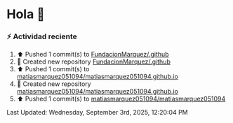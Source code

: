 # Hola 👋 

### :zap: Actividad reciente

<!--RECENT_ACTIVITY:start-->
1. ⬆️ Pushed 1 commit(s) to [FundacionMarquez/.github](https://github.com/FundacionMarquez/.github)<br>
2. 📔 Created new repository [FundacionMarquez/.github](https://github.com/FundacionMarquez/.github)<br>
3. ⬆️ Pushed 1 commit(s) to [matiasmarquez051094/matiasmarquez051094.github.io](https://github.com/matiasmarquez051094/matiasmarquez051094.github.io)<br>
4. 📔 Created new repository [matiasmarquez051094/matiasmarquez051094.github.io](https://github.com/matiasmarquez051094/matiasmarquez051094.github.io)<br>
5. ⬆️ Pushed 1 commit(s) to [matiasmarquez051094/matiasmarquez051094](https://github.com/matiasmarquez051094/matiasmarquez051094)<br>
<!--RECENT_ACTIVITY:end-->


<!--RECENT_ACTIVITY:last_update-->
Last Updated: Wednesday, September 3rd, 2025, 12:20:04 PM
<!--RECENT_ACTIVITY:last_update_end-->
